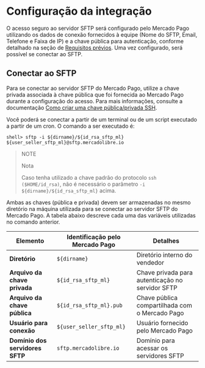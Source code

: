 # Configuração da integração

O acesso seguro ao servidor SFTP será configurado pelo Mercado Pago utilizando os dados de conexão fornecidos à equipe (Nome do SFTP, Email, Telefone e Faixa de IP) e a chave pública para autenticação, conforme detalhado na seção de [Requisitos prévios](/developers/pt/docs/links-and-debts/prerequisites). Uma vez configurado, será possível se conectar ao SFTP.

## Conectar ao SFTP

Para se conectar ao servidor SFTP do Mercado Pago, utilize a chave privada associada à chave pública que foi fornecida ao Mercado Pago durante a configuração do acesso. Para mais informações, consulte a documentação [Como criar uma chave pública/privada SSH](/developers/pt/docs/links-and-debts/public-and-private-key).

Você poderá se conectar a partir de um terminal ou de um script executado a partir de um cron. O comando a ser executado é:

```terminal
shell> sftp -i ${dirname}/${id_rsa_sftp_ml} ${user_seller_sftp_ml}@sftp.mercadolibre.io
```

> NOTE
>
> Nota
>
> Caso tenha utilizado a chave padrão do protocolo `ssh ($HOME/id_rsa)`, não é necessário o parâmetro `-i ${dirname}/${id_rsa_sftp_ml}` acima.

Ambas as chaves (pública e privada) devem ser armazenadas no mesmo diretório na máquina utilizada para se conectar ao servidor SFTP do Mercado Pago. A tabela abaixo descreve cada uma das variáveis utilizadas no comando anterior.

| Elemento                        | Identificação pelo Mercado Pago      | Detalhes                                         |
|---------------------------------|--------------------------------------|--------------------------------------------------|
| **Diretório**                   | `${dirname}`                         | Diretório interno do vendedor                    |
| **Arquivo da chave privada**    | `${id_rsa_sftp_ml}`                  | Chave privada para autenticação no servidor SFTP |
| **Arquivo da chave pública**    | `${id_rsa_sftp_ml}.pub`              | Chave pública compartilhada com o Mercado Pago     |
| **Usuário para conexão**        | `${user_seller_sftp_ml}`             | Usuário fornecido pelo Mercado Pago              |
| **Domínio dos servidores SFTP** | `sftp.mercadolibre.io`               | Domínio para acessar os servidores SFTP          |